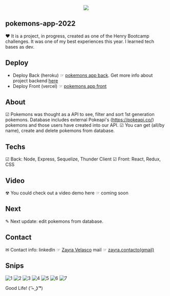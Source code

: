 <p align='center'>
<img src="https://readme-typing-svg.herokuapp.com?color=CAC8F8&background=1C1C1D&size=25&center=true&vCenter=true&width=433&height=75&lines=Hi!+I+am+Zayra+Velasco;Soft+dev+and+Admin+manager;it+is+my+first;full+stack+project;enjoy+it+!">
</p>

## pokemons-app-2022

❤ It is a project, in progress, created as one of the Henry Bootcamp challenges. It was one of my best experiences this year. I learned tech bases as dev.

## Deploy

* Deploy Back (heroku) ☞ <a href="https://pokemons-2022.herokuapp.com"/>pokemons app back</a>. Get more info about project backend <a href="https://github.com/zayrarepositor/pokemons-app-back-2022">here</a>
* Deploy Front (vercel) ☞ <a href="https://pokemons-app-2022.vercel.app/">pokemons app front</a>

## About

☑ Pokemons was thought as a API to see, filter and sort 1st generation pokemons. Database includes external Pokeapi's (https://pokeapi.co/) pokemons and those users have created into our API.
☑ You can get (all/by name), create and delete pokemons from database.

## Techs

☑ Back: Node, Express, Sequelize, Thunder Client
☑ Front: React, Redux, CSS

## Video

☢ You could check out a video demo here ☞ coming soon

## Next

✎ Next update: edit pokemons from database.

## Contact

✉ Contact info:
linkedIn ☞ <a href="https://www.linkedin.com/in/zayra-velasco">Zayra Velasco</a>
mail ☞ <a href="mailto:zayra.contacto@gmail.com">zayra.contacto(gmail)</a>

## Snips

![1](https://user-images.githubusercontent.com/95602965/180385721-e70a26d6-1da9-4fee-80d7-f8dfacf7803d.png)
![2](https://user-images.githubusercontent.com/95602965/180385696-9b493a51-a065-490d-8e7a-77a54cfabbe5.png)
![3](https://user-images.githubusercontent.com/95602965/180385702-e4dd6ad8-deab-4fa0-980f-cbfca12c73a9.png)
![4](https://user-images.githubusercontent.com/95602965/180385709-975f2936-8b45-4be7-b92f-df0ea8e82f0e.png)
![5](https://user-images.githubusercontent.com/95602965/180385713-070c2411-b21e-4f43-b685-f6f5e6ac4412.png)
![6](https://user-images.githubusercontent.com/95602965/180385716-d40ac6e3-0e98-42b3-8c0c-be1520adf2d9.png)
![7](https://user-images.githubusercontent.com/95602965/180385717-2338719f-52fd-4c2b-b641-35cbe10674bf.png)

Good Life! ( ͡~ ͜ʖ ͡°)
